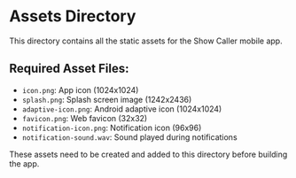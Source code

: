 # Assets Directory

This directory contains all the static assets for the Show Caller mobile app.

## Required Asset Files:

- `icon.png`: App icon (1024x1024)
- `splash.png`: Splash screen image (1242x2436)
- `adaptive-icon.png`: Android adaptive icon (1024x1024)
- `favicon.png`: Web favicon (32x32)
- `notification-icon.png`: Notification icon (96x96)
- `notification-sound.wav`: Sound played during notifications

These assets need to be created and added to this directory before building the app.